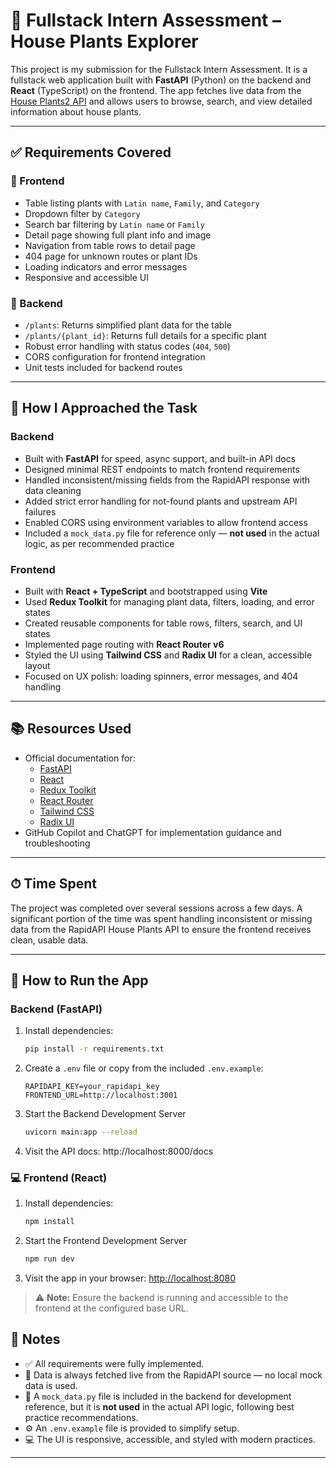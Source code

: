# 🌿 Fullstack Intern Assessment – House Plants Explorer

This project is my submission for the Fullstack Intern Assessment. It is a fullstack web application built with **FastAPI** (Python) on the backend and **React** (TypeScript) on the frontend. The app fetches live data from the [House Plants2 API](https://rapidapi.com/mnai01/api/house-plants2/) and allows users to browse, search, and view detailed information about house plants.

---

## ✅ Requirements Covered

### 🔹 Frontend
- Table listing plants with `Latin name`, `Family`, and `Category`
- Dropdown filter by `Category`
- Search bar filtering by `Latin name` or `Family`
- Detail page showing full plant info and image
- Navigation from table rows to detail page
- 404 page for unknown routes or plant IDs
- Loading indicators and error messages
- Responsive and accessible UI

### 🔹 Backend
- `/plants`: Returns simplified plant data for the table
- `/plants/{plant_id}`: Returns full details for a specific plant
- Robust error handling with status codes (`404`, `500`)
- CORS configuration for frontend integration
- Unit tests included for backend routes

---

## 🧠 How I Approached the Task

### Backend
- Built with **FastAPI** for speed, async support, and built-in API docs
- Designed minimal REST endpoints to match frontend requirements
- Handled inconsistent/missing fields from the RapidAPI response with data cleaning
- Added strict error handling for not-found plants and upstream API failures
- Enabled CORS using environment variables to allow frontend access
- Included a `mock_data.py` file for reference only — **not used** in the actual logic, as per recommended practice

### Frontend
- Built with **React + TypeScript** and bootstrapped using **Vite**
- Used **Redux Toolkit** for managing plant data, filters, loading, and error states
- Created reusable components for table rows, filters, search, and UI states
- Implemented page routing with **React Router v6**
- Styled the UI using **Tailwind CSS** and **Radix UI** for a clean, accessible layout
- Focused on UX polish: loading spinners, error messages, and 404 handling

---

## 📚 Resources Used

- Official documentation for:
  - [FastAPI](https://fastapi.tiangolo.com/)
  - [React](https://react.dev/)
  - [Redux Toolkit](https://redux-toolkit.js.org/)
  - [React Router](https://reactrouter.com/)
  - [Tailwind CSS](https://tailwindcss.com/)
  - [Radix UI](https://www.radix-ui.com/)
- GitHub Copilot and ChatGPT for implementation guidance and troubleshooting

---

## ⏱ Time Spent

The project was completed over several sessions across a few days. A significant portion of the time was spent handling inconsistent or missing data from the RapidAPI House Plants API to ensure the frontend receives clean, usable data.

---

## 🚀 How to Run the App

### Backend (FastAPI)
1. Install dependencies:
   ```bash
   pip install -r requirements.txt


2. Create a `.env` file or copy from the included `.env.example`:

   ```env
   RAPIDAPI_KEY=your_rapidapi_key
   FRONTEND_URL=http://localhost:3001
3. Start the Backend Development Server

    ```bash
    uvicorn main:app --reload

4. Visit the API docs: http://localhost:8000/docs

### 💻 Frontend (React)

1. Install dependencies:

   ```bash
   npm install
2. Start the Frontend Development Server

    ```bash
    npm run dev
3. Visit the app in your browser: [http://localhost:8080](http://localhost:8080)

> ⚠️ **Note:** Ensure the backend is running and accessible to the frontend at the configured base URL.

## 📝 Notes

- ✅ All requirements were fully implemented.
- 🔄 Data is always fetched live from the RapidAPI source — no local mock data is used.
- 🧪 A `mock_data.py` file is included in the backend for development reference, but it is **not used** in the actual API logic, following best practice recommendations.
- ⚙️ An `.env.example` file is provided to simplify setup.
- 💻 The UI is responsive, accessible, and styled with modern practices.

---
